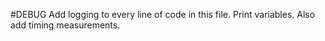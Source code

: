 #DEBUG 
Add logging to every line of code in this file. Print variables. Also add timing measurements.